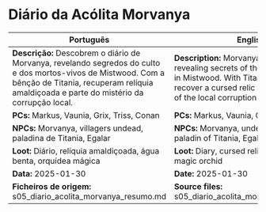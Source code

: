 # Diário da Acólita Morvanya

| Português | English |
|-----------|---------|
| **Descrição:** Descobrem o diário de Morvanya, revelando segredos do culto e dos mortos-vivos de Mistwood. Com a bênção de Titania, recuperam relíquia amaldiçoada e parte do mistério da corrupção local.<br> | **Description:** Morvanyas diary is found, revealing secrets of the cult and undead in Mistwood. With Titanias blessing, they recover a cursed relic and uncover part of the local corruption mystery.<br> |
| **PCs:** Markus, Vaunia, Grix, Triss, Conan | **PCs:** Markus, Vaunia, Grix, Triss, Conan |
| **NPCs:** Morvanya, villagers undead, paladina de Titania, Egalar | **NPCs:** Morvanya, undead villagers, paladin of Titania, Egalar |
| **Loot:** Diário, relíquia amaldiçoada, água benta, orquídea mágica | **Loot:** Diary, cursed relic, holy water, magic orchid |
| **Data:** 2025-01-30 | **Date:** 2025-01-30 |
| **Ficheiros de origem:** s05_diario_acolita_morvanya_resumo.md | **Source files:** s05_diario_acolita_morvanya_resumo.md |


















